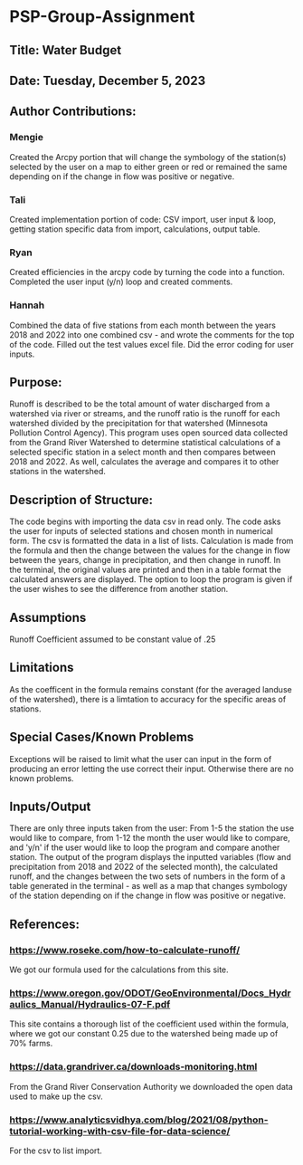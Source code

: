 # PSP-Group-Assignment
## Title: Water Budget
## Date: Tuesday, December 5, 2023
## Author Contributions:
### Mengie 
Created the Arcpy portion that will change the symbology of the station(s) 
selected by the user on a map to either green or red or remained the same 
depending on if the change in flow was positive or negative.  
### Tali
Created implementation portion of code: CSV import, user input & loop, getting station specific data from import, calculations, output table.
### Ryan
Created efficiencies in the arcpy code by turning the code into a function.  Completed the user input (y/n) loop and created comments. 
### Hannah
Combined the data of five stations from each month between the years 2018 and 2022 into one combined csv - 
and wrote the comments for the top of the code. Filled out the test values excel file. Did the error coding for user inputs. 
## Purpose: 
Runoff is described to be the total amount of water discharged from a watershed via river or streams, and the runoff ratio 
is the runoff for each watershed divided by the precipitation for that watershed (Minnesota Pollution Control Agency). This 
program uses open sourced data collected from the Grand River Watershed to determine statistical calculations of a selected 
specific station in a select month and then compares between 2018 and 2022. As well, calculates the average and compares it 
to other stations in the watershed.
## Description of Structure: 
The code begins with importing the data csv in read only. The code asks the user for inputs of selected 
stations and chosen month in numerical form. The csv is formatted the data in a list of lists. Calculation 
is made from the formula and then the change between the values for the change in flow between the years, 
change in precipitation, and then change in runoff. In the terminal, the original values are printed and 
then in a table format the calculated answers are displayed. The option to loop the program is given if the 
user wishes to see the difference from another station.
## Assumptions
Runoff Coefficient assumed to be constant value of .25
## Limitations
As the coefficent in the formula remains constant (for the averaged landuse of the watershed), there is a limtation to 
accuracy for the specific areas of stations.
## Special Cases/Known Problems
Exceptions will be raised to limit what the user can input in the form of producing an error letting the
use correct their input. Otherwise there are no known problems.
## Inputs/Output
There are only three inputs taken from the user: From 1-5 the station the use would like to compare, from 1-12 the 
month the user would like to compare, and 'y/n' if the user would like to loop the program and compare another station.
The output of the program displays the inputted variables (flow and precipitation from 2018 and 2022 of the selected 
month), the calculated runoff, and the changes between the two sets of numbers in the form of a table generated in the 
terminal - as well as a map that changes symbology of the station depending on if the change in flow was positive or negative. 
## References:
### https://www.roseke.com/how-to-calculate-runoff/ 
We got our formula used for the calculations from this site.
### https://www.oregon.gov/ODOT/GeoEnvironmental/Docs_Hydraulics_Manual/Hydraulics-07-F.pdf
This site contains a thorough list of the coefficient used within the formula, where we got our constant 0.25 due to the watershed being made up of 70% farms.
### https://data.grandriver.ca/downloads-monitoring.html
From the Grand River Conservation Authority we downloaded the open data used to make up the csv.
### https://www.analyticsvidhya.com/blog/2021/08/python-tutorial-working-with-csv-file-for-data-science/
For the csv to list import. 
